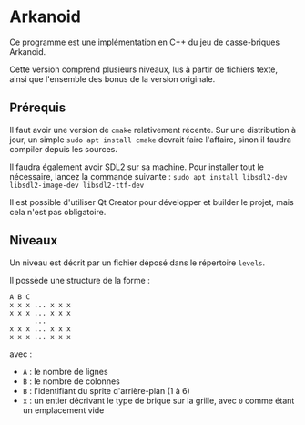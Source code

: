 Arkanoid
========

Ce programme est une implémentation en C++ du jeu de casse-briques Arkanoid.

Cette version comprend plusieurs niveaux, lus à partir de fichiers texte, ainsi que l'ensemble des bonus de la version originale.

## Prérequis

Il faut avoir une version de `cmake` relativement récente.
Sur une distribution à jour, un simple `sudo apt install cmake` devrait faire
l'affaire, sinon il faudra compiler depuis les sources.

Il faudra également avoir SDL2 sur sa machine. Pour installer tout le
nécessaire, lancez la commande suivante :
`sudo apt install libsdl2-dev libsdl2-image-dev libsdl2-ttf-dev`

Il est possible d'utiliser Qt Creator pour développer et builder le projet,
mais cela n'est pas obligatoire.


## Niveaux

Un niveau est décrit par un fichier déposé dans le répertoire `levels`.

Il possède une structure de la forme :

```
A B C
x x x ... x x x
x x x ... x x x
      ...
x x x ... x x x
x x x ... x x x
```

avec :
  - `A` : le nombre de lignes
  - `B` : le nombre de colonnes
  - `B` : l'identifiant du sprite d'arrière-plan (1 à 6)
  - `x` : un entier décrivant le type de brique sur la grille,
    avec `0` comme étant un emplacement vide
